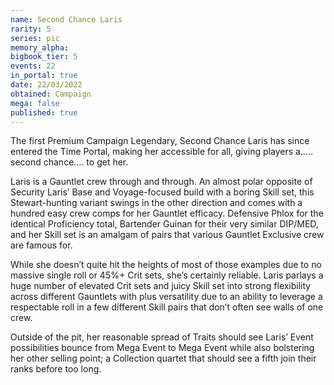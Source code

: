 ```yaml
---
name: Second Chance Laris
rarity: 5
series: pic
memory_alpha:
bigbook_tier: 5
events: 22
in_portal: true
date: 22/03/2022
obtained: Campaign
mega: false
published: true
---
```


The first Premium Campaign Legendary, Second Chance Laris has since entered the Time Portal, making her accessible for all, giving players a….. second chance…. to get her.

Laris is a Gauntlet crew through and through. An almost polar opposite of Security Laris’ Base and Voyage-focused build with a boring Skill set, this Stewart-hunting variant swings in the other direction and comes with a hundred easy crew comps for her Gauntlet efficacy. Defensive Phlox for the identical Proficiency total, Bartender Guinan for their very similar DIP/MED, and her Skill set is an amalgam of pairs that various Gauntlet Exclusive crew are famous for.

While she doesn’t quite hit the heights of most of those examples due to no massive single roll or 45%+ Crit sets, she’s certainly reliable. Laris parlays a huge number of elevated Crit sets and juicy Skill set into strong flexibility across different Gauntlets with plus versatility due to an ability to leverage a respectable roll in a few different Skill pairs that don’t often see walls of one crew.

Outside of the pit, her reasonable spread of Traits should see Laris’ Event possibilities bounce from Mega Event to Mega Event while also bolstering her other selling point; a Collection quartet that should see a fifth join their ranks before too long.
